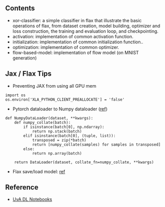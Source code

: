 ## Contents

* xor-classifier: a simple classifier in flax that illustrate the basic operations of flax, from dataset creation, model building, optimizer and loss construction, the training and evaluation loop, and checkpointing.
* activation: implementation of common activation function.
* initialization: implementation of common initialization function..
* optimization: implementation of common optimizer.
* flow-based-model: implementation of flow model (on MNIST generation)


## Jax / Flax Tips

* Preventing JAX from using all GPU mem
```python3
import os
os.environ['XLA_PYTHON_CLIENT_PREALLOCATE'] = 'false'
```

* Pytorch dataloader to Numpy dataloader ([ref](https://jax.readthedocs.io/en/latest/notebooks/Neural_Network_and_Data_Loading.html))
```python3
def NumpyDataLoader(dataset, **kwargs):
    def numpy_collate(batch):
        if isinstance(batch[0], np.ndarray):
            return np.stack(batch)
        elif isinstance(batch[0], (tuple, list)):
            transposed = zip(*batch)
            return [numpy_collate(samples) for samples in transposed]
        else:
            return np.array(batch)

    return DataLoader(dataset, collate_fn=numpy_collate, **kwargs)
```

* Flax save/load model: [ref](https://github.com/google/flax/discussions/1876)

## Reference

* [UvA DL Notebooks](https://uvadlc-notebooks.readthedocs.io/en/latest/tutorial_notebooks/JAX/tutorial4/Optimization_and_Initialization.html)
